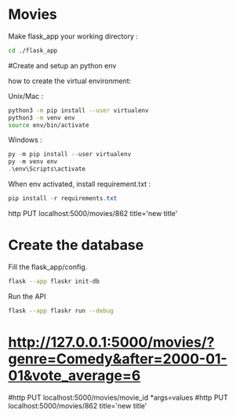 # Movies

Make flask_app your working directory :
```bash
cd ./flask_app
```

#Create and setup an python env

how to create the virtual environment: 

Unix/Mac : 

```bash
python3 -m pip install --user virtualenv
python3 -m venv env
source env/bin/activate
```

Windows : 

```powershell
py -m pip install --user virtualenv
py -m venv env
.\env\Scripts\activate
```

When env activated, install requirement.txt :
```powershell
pip install -r requirements.txt
```
http PUT localhost:5000/movies/862 title='new title'

# Create the database 

Fill the flask_app/config.

```bash
flask --app flaskr init-db        
```
Run the API
```bash
flask --app flaskr run --debug    
```

# http://127.0.0.1:5000/movies/?genre=Comedy&after=2000-01-01&vote_average=6
#http PUT localhost:5000/movies/movie_id *args=values
#http PUT localhost:5000/movies/862 title='new title'